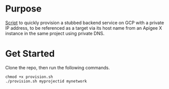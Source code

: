 # Purpose 

[Script](provisioning.sh) to quickly provision a stubbed backend service on GCP with a private IP address, to be referenced as a target via its host name from an Apigee X instance in the same project using private DNS. 

# Get Started

Clone the repo, then run the following commands.

```
chmod +x provision.sh
./provision.sh myprojectid mynetwork
```
